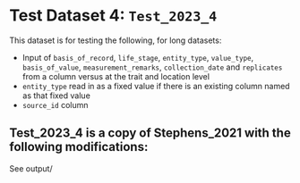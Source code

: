 
# Test Dataset 4: `Test_2023_4`

This dataset is for testing the following, for long datasets:
- Input of `basis_of_record`, `life_stage`, `entity_type`, `value_type`, `basis_of_value`, `measurement_remarks`, `collection_date` and `replicates` from a column versus at the trait and location level
- `entity_type` read in as a fixed value if there is an existing column named as that fixed value
- `source_id` column

Test_2023_4 is a copy of Stephens_2021 with the following modifications:
-

See output/